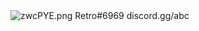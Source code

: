 <img src="https://i.vgy.me/zwcPYE.png" alt="zwcPYE.png">
Retro#6969
<h href="discord.gg/abc">discord.gg/abc</h>
